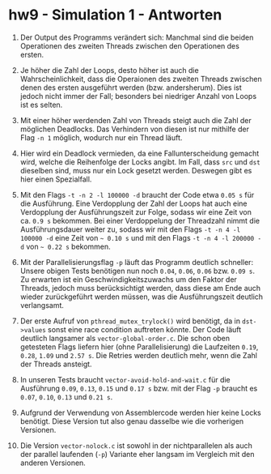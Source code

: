 # hw9 - Simulation 1 - Antworten

1. Der Output des Programms verändert sich: Manchmal sind die beiden Operationen des zweiten Threads zwischen den Operationen des ersten.

2. Je höher die Zahl der Loops, desto höher ist auch die Wahrscheinlichkeit, dass die Operaionen des zweiten Threads zwischen denen des ersten ausgeführt werden (bzw. andersherum). Dies ist jedoch nicht immer der Fall; besonders bei niedriger Anzahl von Loops ist es selten.

3. Mit einer höher werdenden Zahl von Threads steigt auch die Zahl der möglichen Deadlocks. Das Verhindern von diesen ist nur mithilfe der Flag `-n 1` möglich, wodurch nur ein Thread läuft.

4. Hier wird ein Deadlock vermieden, da eine Fallunterscheidung gemacht wird, welche die Reihenfolge der Locks angibt. Im Fall, dass `src` und `dst` dieselben sind, muss nur ein Lock gesetzt werden. Deswegen gibt es hier einen Spezialfall.

5. Mit den Flags `-t -n 2 -l 100000 -d` braucht der Code etwa `0.05 s` für die Ausführung. Eine Verdopplung der Zahl der Loops hat auch eine Verdopplung der Ausführungszeit zur Folge, sodass wir eine Zeit von ca. `0.9 s` bekommen. Bei einer Verdoppelung der Threadzahl nimmt die Ausführungsdauer weiter zu, sodass wir mit den Flags `-t -n 4 -l 100000 -d` eine Zeit von `~ 0.10 s` und mit den Flags `-t -n 4 -l 200000 -d` von `~ 0.22 s` bekommen.

6. Mit der Parallelisierungsflag `-p` läuft das Programm deutlich schneller: Unsere obigen Tests benötigen nun noch `0.04`, `0.06`, `0.06` bzw. `0.09 s`. Zu erwarten ist ein Geschwindigkeitszuwachs um den Faktor der Threads, jedoch muss berücksichtigt werden, dass diese am Ende auch wieder zurückgeführt werden müssen, was die Ausführungszeit deutlich verlangsamt.

7. Der erste Aufruf von `pthread_mutex_trylock()` wird benötigt, da in `dst->values` sonst eine race condition auftreten könnte.
    Der Code läuft deutlich langsamer als `vector-global-order.c`. Die schon oben getesteten Flags liefern hier (ohne Parallelisierung) die Laufzeiten `0.19`, `0.28`, `1.09` und `2.57 s`. Die Retries werden deutlich mehr, wenn die Zahl der Threads ansteigt.

8. In unseren Tests braucht `vector-avoid-hold-and-wait.c` für die Ausführung `0.09`, `0.13`, `0.15` und `0.17 s` bzw. mit der Flag `-p` braucht es `0.07`, `0.10`, `0.13` und `0.21 s`.

9. Aufgrund der Verwendung von Assemblercode werden hier keine Locks benötigt. Diese Version tut also genau dasselbe wie die vorherigen Versionen.

10. Die Version `vector-nolock.c` ist sowohl in der nichtparallelen als auch der parallel laufenden (`-p`) Variante eher langsam im Vergleich mit den anderen Versionen.
